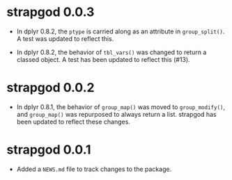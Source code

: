# strapgod 0.0.3

* In dplyr 0.8.2, the `ptype` is carried along as an attribute 
in `group_split()`. A test was updated to reflect this.

* In dplyr 0.8.2, the behavior of `tbl_vars()` was changed to return a classed
object. A test has been updated to reflect this (#13).

# strapgod 0.0.2

* In dplyr 0.8.1, the behavior of `group_map()` was moved to `group_modify()`,
and `group_map()` was repurposed to always return a list. strapgod has been
updated to reflect these changes.

# strapgod 0.0.1

* Added a `NEWS.md` file to track changes to the package.
